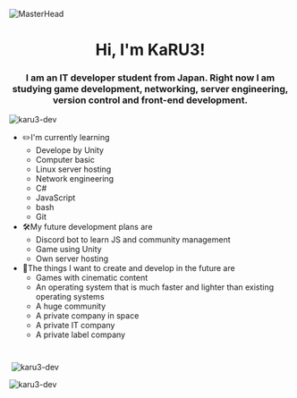 ![MasterHead](https://cdn.discordapp.com/attachments/1068640192409374761/1073730426193068032/KaRU3_anime_girl_nine_tails_shrine_maiden_cool_white_hair_r_4a50c923-c0c3-4fd5-b069-2d1957782e2d.png)

<h1 align="center">Hi, I'm KaRU3!</h1>
<h3 align="center">I am an IT developer student from Japan. Right now I am studying game development, networking, server engineering, version control and front-end development.</h3>

<p align="left"> <img src="https://komarev.com/ghpvc/?username=karu3-dev&label=Profile%20views&color=0e75b6&style=flat" alt="karu3-dev" /> </p>

- ✏️I'm currently learning
    - Develope by Unity
    - Computer basic
    - Linux server hosting
    - Network engineering
    - C#
    - JavaScript
    - bash
    - Git
- 🛠️My future development plans are
    - Discord bot to learn JS and community management
    - Game using Unity
    - Own server hosting
- 🤔The things I want to create and develop in the future are
    - Games with cinematic content
    - An operating system that is much faster and lighter than existing operating systems
    - A huge community
    - A private company in space
    - A private IT company
    - A private label company

#

<p>&nbsp;<img align="center" src="https://github-readme-stats.vercel.app/api?username=karu3-dev&show_icons=true&locale=en" alt="karu3-dev" /></p>
<p><img align="center" src="https://github-readme-streak-stats.herokuapp.com/?user=karu3-dev&" alt="karu3-dev" /></p>
